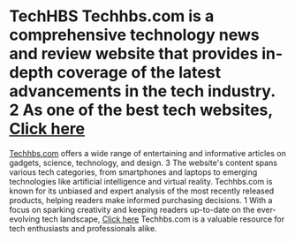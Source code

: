 # TechHBS Techhbs.com is a comprehensive technology news and review website that provides in-depth coverage of the latest advancements in the tech industry. 2 As one of the best tech websites, <a href="https://">Click here</a>
[Techhbs.com](url) offers a wide range of entertaining and informative articles on gadgets, science, technology, and design. 3 The website's content spans various tech categories, from smartphones and laptops to emerging technologies like artificial intelligence and virtual reality. Techhbs.com is known for its unbiased and expert analysis of the most recently released products, helping readers make informed purchasing decisions. 1 With a focus on sparking creativity and keeping readers up-to-date on the ever-evolving tech landscape, <a href="https://">Click here</a>
Techhbs.com is a valuable resource for tech enthusiasts and professionals alike.
